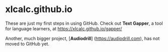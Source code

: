 # xlcalc.github.io

These are just my first steps in using GitHub. Check out **Text Gapper**, a tool for language learners, at <https://xlcalc.github.io/gapper/>

Another, much bigger project, [**Audiodrill**] (https://audiodrill.com), has not moved to GitHub yet.
